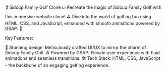 🏌️ Sidcup Family Golf Clone ui
Recreate the magic of Sidcup Family Golf with this immersive website clone! ⛳️ Dive into the world of golfing fun using HTML, CSS, and JavaScript, enhanced with smooth animations powered by GSAP. 🚀

Key Features:

🎨 Stunning design: Meticulously crafted UI/UX to mirror the charm of Sidcup Family Golf.
⚙️ Powered by GSAP: Elevate user experience with fluid animations and seamless transitions.
🛠️ Tech Stack: HTML, CSS, JavaScript - the backbone of an engaging golfing experience.
